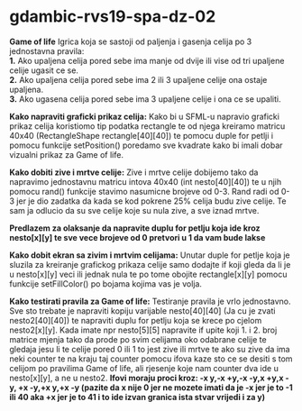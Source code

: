 # gdambic-rvs19-spa-dz-02
**Game of life**
Igrica koja se sastoji od paljenja i gasenja celija po 3 jednostavna pravila:
<br>**1.** Ako upaljena celija pored sebe ima manje od dvije ili vise od tri upaljene celije ugasit ce se.
<br>**2.** Ako upaljena celija pored sebe ima 2 ili 3 upaljene celije ona ostaje upaljena.
<br>**3.** Ako ugasena celija pored sebe ima 3 upaljene celije i ona ce se upaliti.

**Kako napraviti graficki prikaz celija:**
Kako bi u SFML-u napravio graficki prikaz celija koristiomo tip podatka rectangle te od njega kreiramo matricu 40x40 (RectangleShape rectangle[40][40]) te pomocu duple for petlji i pomocu funkcije setPosition() poredamo sve kvadrate kako bi imali dobar vizualni prikaz za Game of life.

**Kako dobiti zive i mrtve celije:**
Zive i mrtve celije dobijemo tako da napravimo jednostavnu matricu intova 40x40 (int nesto[40][40]) te u njih pomocu rand() funkcije stavimo nasumicne brojeve od 0-3. Rand radi od 0-3 jer je dio zadatka da kada se kod pokrene 25% celija budu zive celije. Te sam ja odlucio da su sve celije koje su nula zive, a sve iznad mrtve.

**Predlazem za olaksanje da napravite duplu for petlju koja ide kroz nesto[x][y] te sve vece brojeve od 0 pretvori u 1 da vam bude lakse**

**Kako dobit ekran sa zivim i mrtvim celijama:**
Unutar duple for petlje koja je sluzila za kreiranje grafickog prikaza celije samo dodajte if koji gleda da li je u nesto[x][y] veci ili jednak nula te po tome obojite rectangle[x][y] pomocu funkcije setFillColor() po bojama kojima vas je volja.

**Kako testirati pravila za Game of life:**
Testiranje pravila je vrlo jednostavno. Sve sto trebate je napraviti kopiju varijable nesto[40][40] (Ja cu je zvati nesto2[40][40]) te napraviti duplu for petlju koja se krece po cjelom nesto2[x][y]. Kada imate npr nesto[5][5] napravite if upite koji 1. i 2. broj matrice mjenja tako da prode po svim celijama oko odabrane celije te gledaja jesu li te celije pored 0 ili 1 to jest zive ili mrtve te ako su zive da ima neki counter te na kraju taj counter pomocu ifova kaze sto ce se desiti s tom celijom po pravilima Game of life, ali rjesenje koje nam counter dva ide u nesto[x][y], a ne u nesto2.
**Ifovi moraju proci kroz: -x y,-x +y,-x -y,x +y,x -y, +x -y,+x y,+x -y (pazite da x nije 0 jer ne mozete imati da je -x jer je to -1 ili 40 aka +x jer je to 41 i to ide izvan granica ista stvar vrijedi i za y)**
